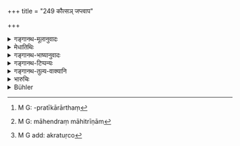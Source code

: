 +++
title = "249 कौत्सञ् जप्त्वाप"

+++

<details><summary>गङ्गानथ-मूलानुवादः</summary>

Even a drinker of wine becomes pure if he recites the ‘Kautsa hymn,’ beginning with the term ‘Ap,’ or the ‘Vāsiṣṭha hymn,’ consisting of the triad of verses beginning with ‘Prati,’ or the ‘Māhitra hymn,’ or the ‘Śuddhavati verses.’—(249)
</details>

<details><summary>मेधातिथिः</summary>

कुत्सेन ऋषिणा दृष्टं प्रोक्तं **कौत्सम्** । "अप नः शोशुचद् अघम्" (र्व् १.९७.१) इत्य् अष्टर्चं बह्वृचे पठ्यते । **वासिष्ठं च पर्तीत्य् ऋचम् ।** तिस्र ऋचः समाहृतास्त्यृचम्, प्रतीतिसूक्तादिप्रतीकार्थं[^३९१] चेति- "प्रतिस्तोमेभिर् उषसं वसिष्ठाः" (र्व् ७.८०.१) इत्य् एतत् । **माहित्रम्** "महि त्रीणाम्"[^३९२] (१०.१८५.१) इति तृचम् एव ।  महितृसब्दो ऽस्मिन् सूक्ते ऽस्तीति विमुक्तादिप्रक्षेपात् ।[^३९३] ये तु "माहेन्द्रम्" इति पठन्ति तेषाम् "महां इन्द्रो य ओजसा" (र्व् ८.६.१) इत्य् अष्टचत्वारिंशतं पयःसूक्तम् आहुः । **शुद्धवत्यश् च** "एतो न्व् इन्द्रं स्तवांअ शुद्धं शुद्धेन" (र्व् ८.९५.७) इति । अत्र **अपि**शब्दस् तत्समानार्थः ॥ ११.२४९ ॥


[^३९३]:
     M G add: akratuṛco


[^३९२]:
     M G: māhendraṃ māhitrīṇām


[^३९१]:
     M G: -pratīkārārthaṃ
</details>

<details><summary>गङ्गानथ-भाष्यानुवादः</summary>

The ‘*Kautsa hymn*’ is that which was revealed to, and given out by, the sage Kutsa,—the eight verses beginning with ‘*Ap naḥ shoshuchadadham, etc*.,’ found in the *Ṛgveda* (1.97.1).

‘*The Vāsiṣṭha hymn consisting of the triad of verses beginning with* “*Prati*.”’—The group of three verses, ‘*prati*’ being the opening word of the hymn.—‘*Pratistomebhirupasaṃvasiṣṭhāḥ, etc*.’ (Ṛgveda, 7.80.1).

‘*Māhitra hymn*’—that revealed to the *Mahitṛs*,—this also consists of three verses, and contains the term ‘*Mahitṛ*’ (Ṛgveda, 10.185.1).

Some people read ‘*Mahendram*’ (for ‘*Māhitram*’); and this would mean the forty-eight verses ‘*Mahān Indra ojase*, etc. etc.’ (Ṛgveda, 8.8.1),—which is also called the ‘*Payḥ-Sūkta*.’

‘*Śuddhavati verses*’—‘*Eto indrastavāṃśudhim śuddhena*, etc.’ (Ṛgveda, 8.95.7).

Here also the term ‘*Even*’ is meant to include sins similar to the one mentioned.—(249)
</details>

<details><summary>गङ्गानथ-टिप्पन्यः</summary>

This verse is quoted in *Parāśaramādhava* (Prāyaścitta, p. 457).
</details>

<details><summary>गङ्गानथ-तुल्य-वाक्यानि</summary>

*Vaśiṣṭha* (26.5).—‘Even a wine-drinker becomes pure, if he recites the
hymn revealed to Kutsa—‘*Apnaḥ*, etc.’ and the hymn revealed to
Vaśiṣṭha—‘*Prati*, etc.,’ the *Māhitra* hymn and the *Śuddavatīs*.’

*Viṣṇu* (55.4).—‘By reciting the *Aghamarṣaṇa* hymn (and taking one meal
of sacrificial food each day, for a month) a wine-drinker becomes freed
from sin.’

*Yājñavalkya* (3.303-304).—‘Having fasted for three days, having poured
oblations of clarified butter, with the *Kūṣmāṇḍa Mantras*,—and reciting
the *Rudra* hymn, standing in water, the wine-drinker and gold-stealer
become purified; and afterwards a milch cow should be given away.’
</details>

<details><summary>भारुचिः</summary>

**कौत्सं** सूक्तम् "अप नः शोशुचद् अघम्" इत्य् अष्टर्चलक्षीतम् । वाग्दैविकं **वासिष्ठम्** "प्रतिस्तोमेभिर् उषसं वसिष्ठाः" इत्य् एतत् । **माहेन्द्रम्** "महाम् इन्द्रो य ओजसा" इत्य् एतद् अष्टाचत्वारिंशद् अर्चम् । अन्ये तु "माहित्रम्" पठन्ति । मन्त्रं चेमम् आहुः- "माहित्रीणामवो ऽस्तु" इत्य् एवम् । **शुद्धवत्य** ऋचः प्रसिद्धाः ॥ ११.२४६ ॥
</details>

<details><summary>Bühler</summary>

250	Even a drinker of (the spirituous liquor called) Sura becomes pure, if he mutters the hymn (seen) by Kutsa, 'Removing by thy splendour our guilt, O Agni,' &c., (that seen) by Vasishtha, 'With their hymns the Vasishthas woke the Dawn,' &c., the Mahitra (hymn) and (the verses called) Suddhavatis.
</details>
